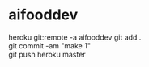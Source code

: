 # aifooddev
heroku git:remote -a aifooddev 
git add .       
 git commit -am "make 1"    
git push heroku master 
